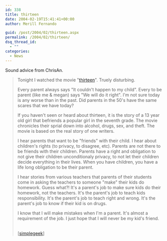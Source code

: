 ```yaml
---
id: 338
title: thirteen
date: 2004-02-19T15:41:41+00:00
author: Merill Fernando

guid: /post/2004/02/thirteen.aspx
permalink: /2004/02/thirteen/
dsq_thread_id:
  - ""
categories:
  - News
---
```

<body xmlns="http://www.w3.org/1999/xhtml">
    <div class="Section1">
        <p>
            Sound advice from ChrisAn.
        </p>
        <blockquote style='margin-top:5.0pt;margin-bottom:5.0pt'> 
        <p xmlns="http://www.w3.org/1999/xhtml">
            <span style=''>Tonight I watched the movie "<a href="http://www.amazon.com/exec/obidos/tg/detail/-/B00013RC2K/qid=1076824635/ref=pd_ka_1/103-1531080-1636632?v=glance&amp;s=dvd&amp;n=507846" title="http://www.amazon.com/exec/obidos/tg/detail/-/B00013RC2K/qid=1076824635//ref=pd_ka_1/103-1531080-1636632?v=glance&amp;s=dvd&amp;n=507846">thirteen</a>".
            Truely disturbing.</span>
        </p>
        <p xmlns="http://www.w3.org/1999/xhtml">
            <span style=''>Every parent always says "It couldn't happen to my child". Every to
            be parent (like me &amp; megan) says "We will do it right". I'm not sure today is
            any worse than in the past. Did parents in the 50's have the same scares that we have
            today?</span>
        </p>
        <p xmlns="http://www.w3.org/1999/xhtml">
            <span style=''>If you haven't seen or heard about thirteen, it is the story of a 13
            year old girl that befriends a popular girl in the seventh grade. The movie chronicles
            their sprial down into alcohol, drugs, sex, and theft. The movie is based on the real
            story of one writers.</span>
        </p>
        <p xmlns="http://www.w3.org/1999/xhtml">
            <span style=''>I hear parents that want to be "friends" with their child. I hear about
            children's rights (to privacy, to disagree, etc). Parents are not there to be friends
            with their children. Parents have a right and obligation to not give their children
            unconditionaly privacy, to not let their children decide everything in their lives.
            When you have children, you have a life long obligation to be their parent.</span>
        </p>
        <p xmlns="http://www.w3.org/1999/xhtml">
            <span style=''>I hear stories from various teachers that parents of their students
            come in asking the teachers to someone "make" their kids do homework. Guess what?!
            It's a parent's job to make sure kids do their homework, not the teachers. It's the
            parent's job to teach kids responsibility. It's the parent's job to teach right and
            wrong. It's the parent's job to know if their kid is on drugs.</span>
        </p>
        <p xmlns="http://www.w3.org/1999/xhtml">
            <span style=''>I know that I will make mistakes when I'm a parent. It's almost a requirement
            of the job. I just hope that I will never be my kid's friend.</span>
        </p>
        <p class="MsoNormal">
            <br />
            [<a href="http://www.simplegeek.com/permalink.aspx/6283c6c1-955b-47ab-8b0f-fae4450b9358">simplegeek</a>]
        </p>
        </blockquote>
    </div>
</body>